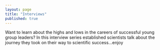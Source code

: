 ```yaml
---
layout: page
title: "Interviews"
published: true
---
```


Want to learn about the highs and lows in the careers of successful young group leaders? In this interview series established scientists talk about the journey they took on their way to scientific success...enjoy

